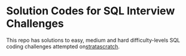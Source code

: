 # Solution Codes for SQL Interview Challenges

This repo has solutions to easy, medium and hard difficulty-levels SQL coding challenges attempted on[stratascratch](https://platform.stratascratch.com/coding).
